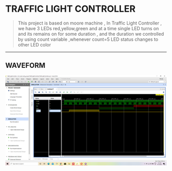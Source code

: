# TRAFFIC LIGHT CONTROLLER
  >This project is based on moore machine , In Traffic Light Controller , we have 3 LEDs red,yellow,green and at a time single LED turns on and its remains on for some duration , and the duration we controlled by using count variable ,whenever count=5 LED status changes to other LED color
  
  ---
  
  ## WAVEFORM
  
  ![waveform](/waveform.png)
